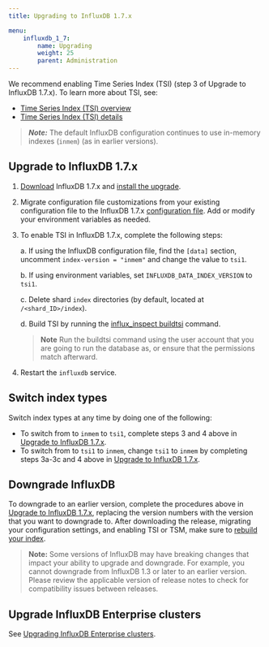 ```yaml
---
title: Upgrading to InfluxDB 1.7.x

menu:
    influxdb_1_7:
        name: Upgrading
        weight: 25
        parent: Administration
---
```


We recommend enabling Time Series Index (TSI) (step 3 of Upgrade to InfluxDB 1.7.x). To learn more about TSI, see:

- [Time Series Index (TSI) overview](/influxdb/v1.7/concepts/time-series-index/)
- [Time Series Index (TSI) details](/influxdb/v1.7/concepts/tsi-details/)

> **_Note:_** The default InfluxDB configuration continues to use in-memory indexes (`inmem`) (as in earlier versions).

## Upgrade to InfluxDB 1.7.x

1. [Download](https://portal.influxdata.com/downloads) InfluxDB 1.7.x and [install the upgrade](/influxdb/v1.7/introduction/installation).

2. Migrate configuration file customizations from your existing configuration file to the InfluxDB 1.7.x [configuration file](/influxdb/v1.7/administration/config/). Add or modify your environment variables as needed.

3. To enable TSI in InfluxDB 1.7.x, complete the following steps:

    a. If using the InfluxDB configuration file, find the `[data]` section, uncomment `index-version = "inmem"` and change the value to `tsi1`.

    b. If using environment variables, set `INFLUXDB_DATA_INDEX_VERSION` to `tsi1`.

    c. Delete shard `index` directories (by default, located at `/<shard_ID>/index`).

    d. Build TSI by running the [influx_inspect buildtsi](/influxdb/v1.7/tools/influx_inspect/#buildtsi) command.

    > **Note** Run the buildtsi command using the user account that you are going to run the database as, or ensure that the permissions match afterward.

4. Restart the `influxdb` service.

## Switch index types

Switch index types at any time by doing one of the following:

- To switch from to `inmem` to `tsi1`, complete steps 3 and 4 above in [Upgrade to InfluxDB 1.7.x](#upgrade-to-influxdb-1-7-x).
- To switch from to `tsi1` to `inmem`, change `tsi1` to `inmem` by completing steps 3a-3c and 4 above in [Upgrade to InfluxDB 1.7.x](#upgrade-to-influxdb-1-7-x).

## Downgrade InfluxDB

To downgrade to an earlier version, complete the procedures above in [Upgrade to InfluxDB 1.7.x](#upgrade-to-influxdb-1-7-x), replacing the version numbers with the version that you want to downgrade to.
After downloading the release, migrating your configuration settings, and enabling TSI or TSM, make sure to [rebuild your index](/influxdb/v1.7/administration/rebuild-tsi-index/#sidebar).

>**Note:** Some versions of InfluxDB may have breaking changes that impact your ability to upgrade and downgrade. For example, you cannot downgrade from InfluxDB 1.3 or later to an earlier version. Please review the applicable version of release notes to check for compatibility issues between releases.

## Upgrade InfluxDB Enterprise clusters

See [Upgrading InfluxDB Enterprise clusters](/enterprise_influxdb/v1.7/administration/upgrading/).
